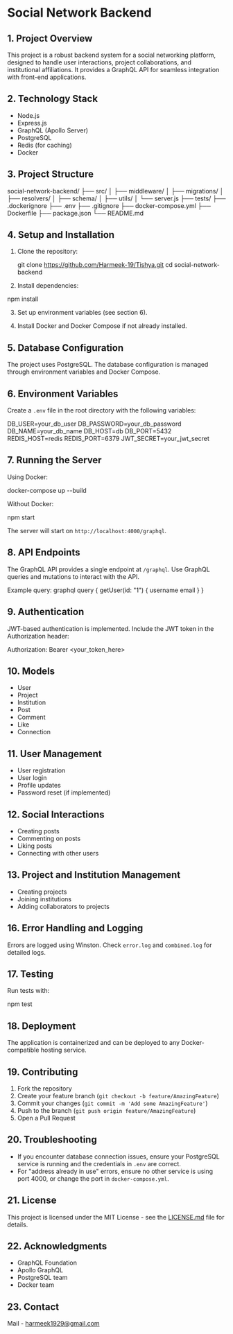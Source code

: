# Social Network Backend

## 1. Project Overview
This project is a robust backend system for a social networking platform, designed to handle user interactions, project collaborations, and institutional affiliations. It provides a GraphQL API for seamless integration with front-end applications.

## 2. Technology Stack
- Node.js
- Express.js
- GraphQL (Apollo Server)
- PostgreSQL
- Redis (for caching)
- Docker

## 3. Project Structure

social-network-backend/
├── src/
│   ├── middleware/
│   ├── migrations/
│   ├── resolvers/
│   ├── schema/
│   ├── utils/
│   └── server.js
├── tests/
├── .dockerignore
├── .env
├── .gitignore
├── docker-compose.yml
├── Dockerfile
├── package.json
└── README.md


## 4. Setup and Installation
1. Clone the repository:
   
   git clone https://github.com/Harmeek-19/Tishya.git
   cd social-network-backend
   
2. Install dependencies:

npm install
   
3. Set up environment variables (see section 6).

4. Install Docker and Docker Compose if not already installed.

## 5. Database Configuration
The project uses PostgreSQL. The database configuration is managed through environment variables and Docker Compose.

## 6. Environment Variables
Create a `.env` file in the root directory with the following variables:

DB_USER=your_db_user
DB_PASSWORD=your_db_password
DB_NAME=your_db_name
DB_HOST=db
DB_PORT=5432
REDIS_HOST=redis
REDIS_PORT=6379
JWT_SECRET=your_jwt_secret

## 7. Running the Server
Using Docker:

docker-compose up --build

Without Docker:

npm start


The server will start on `http://localhost:4000/graphql`.

## 8. API Endpoints
The GraphQL API provides a single endpoint at `/graphql`. Use GraphQL queries and mutations to interact with the API.

Example query:
  graphql
query {
  getUser(id: "1") {
    username
    email
  }
}

## 9. Authentication
JWT-based authentication is implemented. Include the JWT token in the Authorization header:

Authorization: Bearer <your_token_here>

## 10. Models
- User
- Project
- Institution
- Post
- Comment
- Like
- Connection

## 11. User Management
- User registration
- User login
- Profile updates
- Password reset (if implemented)

## 12. Social Interactions
- Creating posts
- Commenting on posts
- Liking posts
- Connecting with other users

## 13. Project and Institution Management
- Creating projects
- Joining institutions
- Adding collaborators to projects

## 16. Error Handling and Logging
Errors are logged using Winston. Check `error.log` and `combined.log` for detailed logs.

## 17. Testing
Run tests with:

npm test

## 18. Deployment
The application is containerized and can be deployed to any Docker-compatible hosting service.

## 19. Contributing
1. Fork the repository
2. Create your feature branch (`git checkout -b feature/AmazingFeature`)
3. Commit your changes (`git commit -m 'Add some AmazingFeature'`)
4. Push to the branch (`git push origin feature/AmazingFeature`)
5. Open a Pull Request

## 20. Troubleshooting
- If you encounter database connection issues, ensure your PostgreSQL service is running and the credentials in `.env` are correct.
- For "address already in use" errors, ensure no other service is using port 4000, or change the port in `docker-compose.yml`.

## 21. License
This project is licensed under the MIT License - see the [LICENSE.md](LICENSE.md) file for details.

## 22. Acknowledgments
- GraphQL Foundation
- Apollo GraphQL
- PostgreSQL team
- Docker team

## 23. Contact
Mail - harmeek1929@gmail.com
